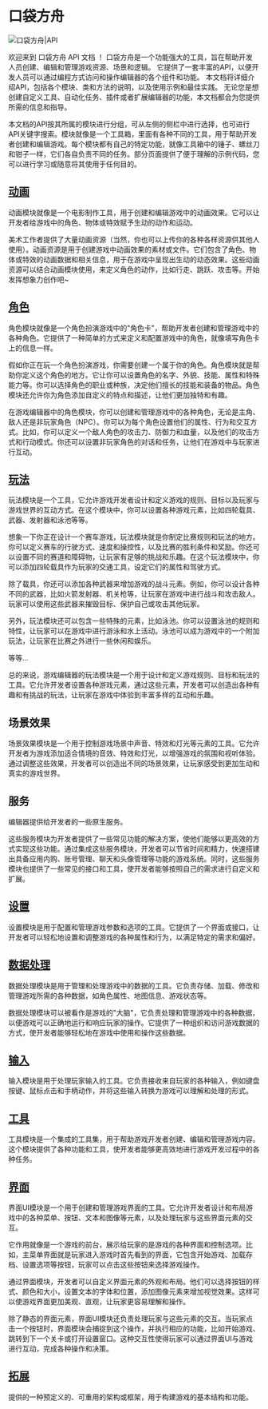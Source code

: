 # 口袋方舟

![口袋方舟|API](https://cdn.233xyx.com/online/ObpShn9VJigR1702173939919.jpg)

欢迎来到 口袋方舟 API 文档 ！
口袋方舟是一个功能强大的工具，旨在帮助开发人员创建、编辑和管理游戏资源、场景和逻辑。
它提供了一套丰富的API，以便开发人员可以通过编程方式访问和操作编辑器的各个组件和功能。
本文档将详细介绍API，包括各个模块、类和方法的说明，以及使用示例和最佳实践。
无论您是想创建自定义工具、自动化任务、插件或者扩展编辑器的功能，本文档都会为您提供所需的信息和指导。

本文档的API按其所属的模块进行分组，可从左侧的侧栏中进行选择，也可进行API关键字搜索。模块就像是一个工具箱，里面有各种不同的工具，用于帮助开发者创建和编辑游戏。每个模块都有自己的特定功能，就像工具箱中的锤子、螺丝刀和钳子一样，它们各自负责不同的任务。部分页面提供了便于理解的示例代码，您可以进行学习或随意将其使用于任何目的。

## [动画](../groups/ANIMATIONS.ANIMATIONS.md)

动画模块就像是一个电影制作工具，用于创建和编辑游戏中的动画效果。它可以让开发者给游戏中的角色、物体或特效赋予生动的动作和运动。

美术工作者提供了大量动画资源（当然，你也可以上传你的各种各样资源供其他人使用）。动画资源是用于创建游戏中动画效果的素材或文件。它们包含了角色、物体或特效的动画数据和相关信息，用于在游戏中呈现出生动的动态效果。这些动画资源可以结合动画模块使用，来定义角色的动作，比如行走、跳跃、攻击等。开始发挥想象力创作吧~

## [角色](../groups/AVATAR.AVATAR.md)

角色模块就像是一个角色扮演游戏中的"角色卡"，帮助开发者创建和管理游戏中的各种角色。它提供了一种简单的方式来定义和配置游戏中的角色，就像填写角色卡上的信息一样。

假如你正在玩一个角色扮演游戏，你需要创建一个属于你的角色。角色模块就是帮助你定义这个角色的地方。它让你可以设置角色的名字、外貌、技能、属性和特殊能力等。你可以选择角色的职业或种族，决定他们擅长的技能和装备的物品。角色模块还允许你为角色添加自定义的特点和描述，让他们更加独特和有趣。

在游戏编辑器中的角色模块，你可以创建和管理游戏中的各种角色，无论是主角、敌人还是非玩家角色（NPC）。你可以为每个角色设置他们的属性、行为和交互方式。比如，你可以定义一个敌人角色的攻击力、防御力和血量，以及他们的攻击方式和行动模式。你还可以设置非玩家角色的对话和任务，让他们在游戏中与玩家进行互动。

## [玩法](../groups/GAMEPLAY.GAMEPLAY.md)

玩法模块是一个工具，它允许游戏开发者设计和定义游戏的规则、目标以及玩家与游戏世界的互动方式。在这个模块中，你可以设置各种游戏元素，比如四轮载具、武器、发射器和泳池等等。

想象一下你正在设计一个赛车游戏，玩法模块就是你制定比赛规则和玩法的地方。你可以定义赛车的行驶方式、速度和操控性，以及比赛的胜利条件和奖励。你还可以设置不同的赛道和障碍物，让玩家有足够的挑战和乐趣。在这个玩法模块中，你可以添加四轮载具作为玩家的交通工具，设定它们的属性和驾驶方式。

除了载具，你还可以添加各种武器来增加游戏的战斗元素。例如，你可以设计各种不同的武器，比如火箭发射器、机关枪等，让玩家在游戏中进行战斗和攻击敌人。玩家可以使用这些武器来摧毁目标、保护自己或攻击其他玩家。

另外，玩法模块还可以包含一些特殊的元素，比如泳池。你可以设置泳池的规则和特性，让玩家可以在游戏中进行游泳和水上活动。泳池可以成为游戏中的一个附加玩法，让玩家在比赛之外进行一些休闲和娱乐。

等等...

总的来说，游戏编辑器的玩法模块是一个用于设计和定义游戏规则、目标和玩法的工具。它允许开发者设置各种游戏元素，通过这些元素，开发者可以创造出各种有趣和有挑战的玩法，让玩家在游戏中体验到丰富多样的互动和乐趣。

## 场景效果

场景效果模块是一个用于控制游戏场景中声音、特效和灯光等元素的工具。它允许开发者为游戏添加适合情境的音效、特效和灯光，以增强游戏的氛围和视听体验。通过调整这些效果，开发者可以创造出不同的场景效果，让玩家感受到更加生动和真实的游戏世界。


## 服务

编辑器提供给开发者的一些原生服务。

这些服务模块为开发者提供了一些常见功能的解决方案，使他们能够以更高效的方式实现这些功能。通过集成这些服务模块，开发者可以节省时间和精力，快速搭建出具备应用内购、账号管理、聊天和头像管理等功能的游戏系统。同时，这些服务模块也提供了一些常见的接口和工具，使开发者能够按照自己的需求进行自定义和扩展。

## [设置](../groups/SETTINGS.SETTINGS.md)

设置模块是用于配置和管理游戏参数和选项的工具。它提供了一个界面或接口，让开发者可以轻松地设置和调整游戏的各种属性和行为，以满足特定的需求和偏好。

## [数据处理](../groups/DATA.DATA.md)

数据处理模块是用于管理和处理游戏中的数据的工具。它负责存储、加载、修改和管理游戏所需的各种数据，如角色属性、地图信息、游戏状态等。

数据处理模块可以被看作是游戏的"大脑"，它负责处理和管理游戏中的各种数据，以便游戏可以正确地运行和响应玩家的操作。它提供了一种组织和访问游戏数据的方式，使开发者能够轻松地在游戏中使用和操作这些数据。

## [输入](../groups/INPUT.INPUT.md)

输入模块是用于处理玩家输入的工具。它负责接收来自玩家的各种输入，例如键盘按键、鼠标点击和手柄动作，并将这些输入转换为游戏可以理解和处理的形式。

## [工具](../groups/UTILITY.UTILITY.md)

工具模块是一个集成的工具集，用于帮助游戏开发者创建、编辑和管理游戏内容。这个模块提供了各种功能和工具，使开发者能够更高效地进行游戏开发过程中的各种任务。

## [界面](../groups/UI.UI.md)

界面UI模块是一个用于创建和管理游戏界面的工具。它允许开发者设计和布局游戏中的各种菜单、按钮、文本和图像等元素，以及处理玩家与这些界面元素的交互。

它作用就像是一个游戏的前台，展示给玩家的是游戏的各种界面和控制选项。比如，主菜单界面就是玩家进入游戏时首先看到的界面，它包含开始游戏、加载存档、设置选项等按钮，玩家可以点击这些按钮来选择游戏操作。

通过界面模块，开发者可以自定义界面元素的外观和布局。他们可以选择按钮的样式、颜色和大小，设置文本的字体和位置，添加图像元素来增加视觉效果。这样可以使游戏界面更加美观、直观，让玩家更容易理解和操作。

除了静态的界面元素，界面UI模块还负责处理玩家与这些元素的交互。当玩家点击一个按钮时，界面模块会捕捉到这个操作，并执行相应的功能，比如开始游戏、跳转到下一个关卡或打开设置窗口。这种交互性使得玩家可以通过界面UI与游戏进行互动，完成各种操作和决策。

## [拓展](../groups/EXTENSION.EXTENSION.md)

提供的一种预定义的、可重用的架构或框架，用于构建游戏的基本结构和功能。
